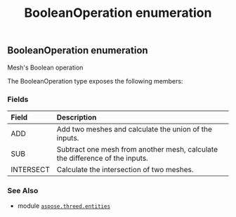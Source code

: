 ﻿---
title: BooleanOperation enumeration
second_title: Aspose.3D for Python via .NET API References
description: 
type: docs
weight: 600
url: /aspose.threed.entities/booleanoperation/
is_root: false
---

## BooleanOperation enumeration

Mesh's Boolean operation



The BooleanOperation type exposes the following members:

### Fields
| Field | Description |
| :- | :- |
| ADD | Add two meshes and calculate the union of the inputs. |
| SUB | Subtract one mesh from another mesh, calculate the difference of the inputs. |
| INTERSECT | Calculate the intersection of two meshes. |



### See Also
* module [`aspose.threed.entities`](..)
